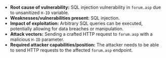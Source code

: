 - **Root cause of vulnerability:** SQL injection vulnerability in `forum.asp` due to unsanitized `H-ID` variable.
- **Weaknesses/vulnerabilities present:** SQL injection.
- **Impact of exploitation:** Arbitrary SQL queries can be executed, potentially allowing for data breaches or manipulation.
- **Attack vectors:** Sending a crafted HTTP request to `forum.asp` with a malicious `H-ID` parameter.
- **Required attacker capabilities/position:** The attacker needs to be able to send HTTP requests to the affected `forum.asp` endpoint.